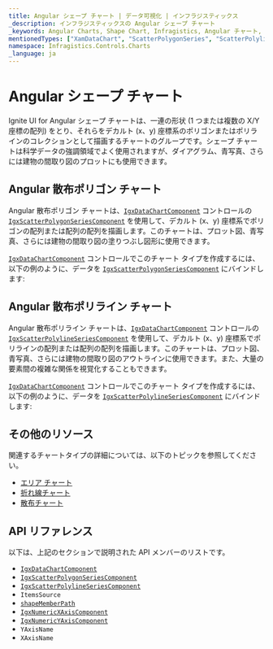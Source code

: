 ```yaml
---
title: Angular シェープ チャート | データ可視化 | インフラジスティックス
_description: インフラジスティックスの Angular シェープ チャート
_keywords: Angular Charts, Shape Chart, Infragistics, Angular チャート, シェープ チャート, インフラジスティックス
mentionedTypes: ["XamDataChart", "ScatterPolygonSeries", "ScatterPolylineSeries", 'Series', 'GeographicShapeSeriesBase']
namespace: Infragistics.Controls.Charts
_language: ja
---
```


# Angular シェープ チャート

Ignite UI for Angular シェープ チャートは、一連の形状 (1 つまたは複数の X/Y 座標の配列) をとり、それらをデカルト (x、y) 座標系のポリゴンまたはポリラインのコレクションとして描画するチャートのグループです。シェープ チャートは科学データの強調領域でよく使用されますが、ダイアグラム、青写真、さらには建物の間取り図のプロットにも使用できます。

## Angular 散布ポリゴン チャート

Angular 散布ポリゴン チャートは、[`IgxDataChartComponent`]({environment:dvApiBaseUrl}/products/ignite-ui-angular/api/docs/typescript/latest/classes/igniteui_angular_charts.igxdatachartcomponent.html) コントロールの [`IgxScatterPolygonSeriesComponent`]({environment:dvApiBaseUrl}/products/ignite-ui-angular/api/docs/typescript/latest/classes/igniteui_angular_charts.igxscatterpolygonseriescomponent.html) を使用して、デカルト (x、y) 座標系でポリゴンの配列または配列の配列を描画します。このチャートは、プロット図、青写真、さらには建物の間取り図の塗りつぶし図形に使用できます。

[`IgxDataChartComponent`]({environment:dvApiBaseUrl}/products/ignite-ui-angular/api/docs/typescript/latest/classes/igniteui_angular_charts.igxdatachartcomponent.html) コントロールでこのチャート タイプを作成するには、以下の例のように、データを [`IgxScatterPolygonSeriesComponent`]({environment:dvApiBaseUrl}/products/ignite-ui-angular/api/docs/typescript/latest/classes/igniteui_angular_charts.igxscatterpolygonseriescomponent.html) にバインドします:

<code-view style="height: 600px" alt="Angular 散布ポリゴン チャート"
           data-demos-base-url="{environment:dvDemosBaseUrl}"
                    iframe-src="{environment:dvDemosBaseUrl}/charts/data-chart/type-scatter-polygon-series"
                                                 github-src="charts/data-chart/type-scatter-polygon-series">
</code-view>


<div class="divider--half"></div>

## Angular 散布ポリライン チャート

Angular 散布ポリライン チャートは、[`IgxDataChartComponent`]({environment:dvApiBaseUrl}/products/ignite-ui-angular/api/docs/typescript/latest/classes/igniteui_angular_charts.igxdatachartcomponent.html) コントロールの [`IgxScatterPolylineSeriesComponent`]({environment:dvApiBaseUrl}/products/ignite-ui-angular/api/docs/typescript/latest/classes/igniteui_angular_charts.igxscatterpolylineseriescomponent.html) を使用して、デカルト (x、y) 座標系でポリラインの配列または配列の配列を描画します。このチャートは、プロット図、青写真、さらには建物の間取り図のアウトラインに使用できます。また、大量の要素間の複雑な関係を視覚化することもできます。

[`IgxDataChartComponent`]({environment:dvApiBaseUrl}/products/ignite-ui-angular/api/docs/typescript/latest/classes/igniteui_angular_charts.igxdatachartcomponent.html) コントロールでこのチャート タイプを作成するには、以下の例のように、データを [`IgxScatterPolylineSeriesComponent`]({environment:dvApiBaseUrl}/products/ignite-ui-angular/api/docs/typescript/latest/classes/igniteui_angular_charts.igxscatterpolylineseriescomponent.html) にバインドします:

<code-view style="height: 600px" alt="Angular 散布ポリライン チャート"
           data-demos-base-url="{environment:dvDemosBaseUrl}"
                    iframe-src="{environment:dvDemosBaseUrl}/charts/data-chart/type-scatter-polyline-series"
                                                 github-src="charts/data-chart/type-scatter-polyline-series">
</code-view>


<div class="divider--half"></div>

## その他のリソース

関連するチャートタイプの詳細については、以下のトピックを参照してください。

*   [エリア チャート](area-chart.md)
*   [折れ線チャート](line-chart.md)
*   [散布チャート](scatter-chart.md)

## API リファレンス

以下は、上記のセクションで説明された API メンバーのリストです。

*   [`IgxDataChartComponent`]({environment:dvApiBaseUrl}/products/ignite-ui-angular/api/docs/typescript/latest/classes/igniteui_angular_charts.igxdatachartcomponent.html)
*   [`IgxScatterPolygonSeriesComponent`]({environment:dvApiBaseUrl}/products/ignite-ui-angular/api/docs/typescript/latest/classes/igniteui_angular_charts.igxscatterpolygonseriescomponent.html)
*   [`IgxScatterPolylineSeriesComponent`]({environment:dvApiBaseUrl}/products/ignite-ui-angular/api/docs/typescript/latest/classes/igniteui_angular_charts.igxscatterpolylineseriescomponent.html)
*   `ItemsSource`
*   [`shapeMemberPath`]({environment:dvApiBaseUrl}/products/ignite-ui-angular/api/docs/typescript/latest/classes/igniteui_angular_charts.igxshapeseriesbasecomponent.html#shapeMemberPath)
*   [`IgxNumericXAxisComponent`]({environment:dvApiBaseUrl}/products/ignite-ui-angular/api/docs/typescript/latest/classes/igniteui_angular_charts.igxnumericxaxiscomponent.html)
*   [`IgxNumericYAxisComponent`]({environment:dvApiBaseUrl}/products/ignite-ui-angular/api/docs/typescript/latest/classes/igniteui_angular_charts.igxnumericyaxiscomponent.html)
*   `YAxisName`
*   `XAxisName`

